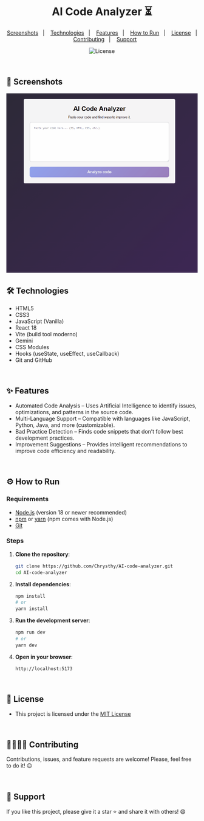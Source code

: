 <h1 align="center"> AI Code Analyzer ⏳</h1>

<p align="center">
<a href="#-screenshots">Screenshots</a>&nbsp;&nbsp;&nbsp;|&nbsp;&nbsp;&nbsp;
<a href="#-technologies">Technologies</a>&nbsp;&nbsp;&nbsp;|&nbsp;&nbsp;&nbsp;
<a href="#-features">Features</a>&nbsp;&nbsp;&nbsp;|&nbsp;&nbsp;&nbsp;
<a href="#-how-to-run">How to Run</a>&nbsp;&nbsp;&nbsp;|&nbsp;&nbsp;&nbsp;
<a href="#-license">License</a>&nbsp;&nbsp;&nbsp;|&nbsp;&nbsp;&nbsp;
<a href="#-contributing">Contributing</a>&nbsp;&nbsp;&nbsp;|&nbsp;&nbsp;&nbsp;
<a href="#support">Support</a>
</p>

<p align="center">
  <img alt="License" src="https://img.shields.io/static/v1?label=license&message=MIT&color=c920c9&labelColor=000000">
</p>

<br>

## 📸 Screenshots

<img src=".github/gif-do-projeto.gif" alt="gif do projeto">

<br>

## 🛠 Technologies

- HTML5  
- CSS3  
- JavaScript (Vanilla)  
- React 18
- Vite (build tool moderno)
- Gemini
- CSS Modules
- Hooks (useState, useEffect, useCallback)  
- Git and GitHub

<br>

## ✨ Features

- Automated Code Analysis – Uses Artificial Intelligence to identify issues, optimizations, and patterns in the source code.
- Multi-Language Support – Compatible with languages like JavaScript, Python, Java, and more (customizable).
- Bad Practice Detection – Finds code snippets that don’t follow best development practices.
- Improvement Suggestions – Provides intelligent recommendations to improve code efficiency and readability.

<br>


## ⚙ How to Run

### Requirements

- [Node.js](https://nodejs.org/) (version 18 or newer recommended)
- [npm](https://www.npmjs.com/) or [yarn](https://yarnpkg.com/) (npm comes with Node.js)
- [Git](https://git-scm.com/)

### Steps

1. **Clone the repository**:

   ```bash
   git clone https://github.com/Chrysthy/AI-code-analyzer.git
   cd AI-code-analyzer
   ```

2. **Install dependencies**:

   ```bash
   npm install
   # or
   yarn install
   ```

3. **Run the development server**:

   ```bash
   npm run dev
   # or
   yarn dev
   ```

4. **Open in your browser**:

   ```
   http://localhost:5173
   ```

<br>

## 📜 License

* This project is licensed under the [MIT License](https://choosealicense.com/licenses/mit/)

<br>

## 🫱🏻‍🫲🏻 Contributing
<p> Contributions, issues, and feature requests are welcome! Please, feel free to do it! 😉 </p>

<br>

## 🌟 Support
<p> If you like this project, please give it a star ⭐ and share it with others! 😄 </p>
